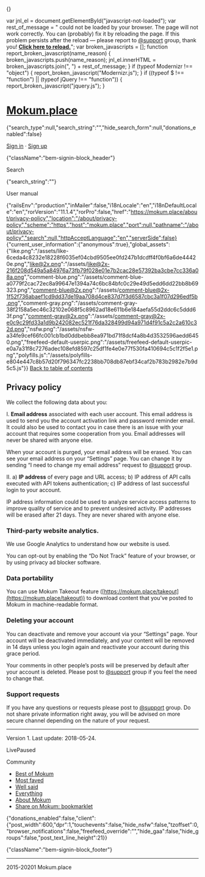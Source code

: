 {}

var jnl\_el = document.getElementById("javascript-not-loaded"); var rest\_of\_message = " could not be loaded by your browser. The page will not work correctly. You can (probably) fix it by reloading the page. If this problem persists after the reload — please report to <a href='/support'>@support</a> group, thank you! <strong><a href='javascript:window.location.reload();'>Click here to reload.</a></strong>"; var broken\_javascripts = \[\]; function report\_broken\_javascript(name\_reason) { broken\_javascripts.push(name\_reason); jnl\_el.innerHTML = broken\_javascripts.join(", ") + rest\_of\_message; } if (typeof Modernizr !== "object") { report\_broken\_javascript("Modernizr.js"); } if ((typeof $ !== "function") || (typeof jQuery !== "function")) { report\_broken\_javascript("jquery.js"); }

[Mokum.place](https://mokum.place/)
===================================

{"search\_type":null,"search\_string":"","hide\_search\_form":null,"donations\_enabled":false}

[Sign in](https://mokum.place/users/sign_in) · [Sign up](https://mokum.place/users/sign_up)

{"className":"bem-signin-block\_header"}

Search

{"search\_string":""}

User manual

{"railsEnv":"production","inMailer":false,"i18nLocale":"en","i18nDefaultLocale":"en","rorVersion":"11.1.4","rorPro":false,"href":"https://mokum.place/about/privacy-policy","location":"/about/privacy-policy","scheme":"https","host":"mokum.place","port":null,"pathname":"/about/privacy-policy","search":null,"httpAcceptLanguage":"en","serverSide":false} {"current\_user\_information":{"anonymous":true},"global\_assets":{"like.png":"/assets/like-6ceda4c8232e18228f6035ef04cbd9505ee0fd247b1dcdff4f0bf6a6de44420e.png","like@2x.png":"/assets/like@2x-216f208d549a5a84976a73fb79f028e01e7b2cac28e57392ba3cbe7cc336a08a.png","comment-blue.png":"/assets/comment-blue-a0779f2cac72ec8a99647e1394a74c6bc84bfc0c29e49d5edd6dd22bb8b69323.png","comment-blue@2x.png":"/assets/comment-blue@2x-1f52f736abaef1cd9dd37de19aa708d4ce837d7f3d6587cbc3a1f07d296edf5b.png","comment-gray.png":"/assets/comment-gray-38f2158a5ec46c32102e068f5c8962ad18e611b6e184aefa55d2ddc6c5ddd63f.png","comment-gray@2x.png":"/assets/comment-gray@2x-e0c9c29fd33a1d9b242082ec521f76da328499d94a971d4f91c5a2c2a610c32d.png","nsfw.png":"/assets/nsfw-a34fe9cef66fc001cb1bd0ddbebb8ea971bd71f8dcf4a8b4d3532596aedd6450.png","freefeed-default-userpic.png":"/assets/freefeed-default-userpic-e0a7a31f8c7276adec108efd8597c25df1fe4e0e77f530fa410694c5c1f2f5e1.png","polyfills.js":"/assets/polyfills-e804e447c8b57d20f796347fc2238bb708db87ebf34caf2b783b2982e7b9d5c5.js"}} [Back to table of contents](https://mokum.place/about)

Privacy policy
--------------

We collect the following data about you:

I. **Email address** associated with each user account. This email address is used to send you the account activation link and password reminder email. It could also be used to contact you in case there is an issue with your account that requires some cooperation from you. Email addresses will never be shared with anyone else.

When your account is purged, your email address will be erased. You can see your email address on your “Settings” page. You can change it by sending “I need to change my email address” request to [@support](https://mokum.place/support) group.

II. a) **IP address** of every page and URL access; b) IP address of API calls executed with API tokens authentication; c) IP address of last successful login to your account.

IP address information could be used to analyze service access patterns to improve quality of service and to prevent undesired activity. IP addresses will be erased after 21 days. They are never shared with anyone else.

### Third-party website analytics.

We use Google Analytics to understand how our website is used.

You can opt-out by enabling the “Do Not Track” feature of your browser, or by using privacy ad blocker software.

### Data portability

You can use Mokum Takeout feature ([https://mokum.place/takeout](https://mokum.place/takeout)) to download content that you’ve posted to Mokum in machine-readable format.

### Deleting your account

You can deactivate and remove your account via your “Settings” page. Your account will be deactivated immediately, and your content will be removed in 14 days unless you login again and reactivate your account during this grace period.

Your comments in other people’s posts will be preserved by default after your account is deleted. Please post to [@support](https://mokum.place/support) group if you feel the need to change that.

### Support requests

If you have any questions or requests please post to [@support](https://mokum.place/support) group. Do not share private information right away, you will be advised on more secure channel depending on the nature of your request.

* * *

Version 1. Last update: 2018-05-24.

LivePaused

Community

*   [Best of Mokum](https://mokum.place/filter/best_of)
*   [Most faved](https://mokum.place/filter/most_faved)
*   [Well said](https://mokum.place/filter/well_said)
*   [Everything](https://mokum.place/filter/everything)
*   [About Mokum](https://mokum.place/about)
*   [Share on Mokum: bookmarklet](https://mokum.place/sh)

{"donations\_enabled":false,"client":{"post\_width":600,"dpr":1,"touchevents":false,"hide\_nsfw":false,"tzoffset":0,"browser\_notifications":false,"freefeed\_override":"","hide\_gaa":false,"hide\_groups":false,"post\_text\_line\_height":21}}

{"className":"bem-signin-block\_footer"}

* * *

2015-20201 Mokum.place